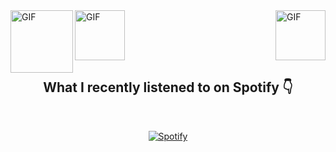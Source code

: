 <img align="left" alt="GIF" src="https://github.com/letAbitLoose/letAbitLoose/blob/main/gifs/guitar.gif" width="100" height="100" />
<img align="center" alt="GIF" src="https://media.giphy.com/media/hvRJCLFzcasrR4ia7z/giphy.gif" width="80" height="80" />
<img align="right" alt="GIF" src="https://github.com/letAbitLoose/letAbitLoose/blob/main/gifs/earth.gif" width="80" height="80" />

<br>
<h2 align="center">What I recently listened to on Spotify 👇</h2>
<br>

<div align="center">

[![Spotify](https://spotify-player-for-readme.vercel.app/api/spotify)](https://open.spotify.com/user/1b67poxutt93df0yzxyzvugbf?si=e661b3912c1149b2)

</div>


